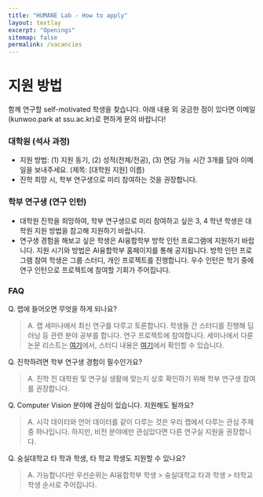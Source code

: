 ```yaml
---
title: "HUMANE Lab - How to apply"
layout: textlay
excerpt: "Openings"
sitemap: false
permalink: /vacancies
---
```


# 지원 방법

함께 연구할 self-motivated 학생을 찾습니다. 아래 내용 외 궁금한 점이 있다면 이메일(kunwoo.park at ssu.ac.kr)로 편하게 문의 바랍니다!

### 대학원 (석사 과정)

- 지원 방법: (1) 지원 동기, (2) 성적(전체/전공), (3) 면담 가능 시간 3개를 담아 이메일을 보내주세요. (제목: \[대학원 지원\] 이름)
- 진학 희망 시, 학부 연구생으로 미리 참여하는 것을 권장합니다.

### 학부 연구생 (연구 인턴)

- 대학원 진학을 희망하여, 학부 연구생으로 미리 참여하고 싶은 3, 4 학년 학생은 대학원 지원 방법을 참고해 지원하기 바랍니다.
- 연구생 경험을 해보고 싶은 학생은 AI융합학부 방학 인턴 프로그램에 지원하기 바랍니다. 지원 시기와 방법은 AI융합학부 홈페이지를 통해 공지됩니다. 방학 인턴 프로그램 참여 학생은 그룹 스터디, 개인 프로젝트를 진행합니다. 우수 인턴은 학기 중에 연구 인턴으로 프로젝트에 참여할 기회가 주어집니다.

### FAQ

Q. 랩에 들어오면 무엇을 하게 되나요?
> A. 랩 세미나에서 최신 연구를 다루고 토론합니다. 학생들 간 스터디를 진행해 딥러닝 등 관련 분야 공부를 합니다. 연구 프로젝트에 참여합니다. 세미나에서 다룬 논문 리스트는 [여기](https://github.com/ssu-humane/Seminar)에서, 스터디 내용은 [여기](https://github.com/ssu-humane/Study)에서 확인할 수 있습니다. 

Q. 진학하려면 학부 연구생 경험이 필수인가요? 
> A. 진학 전 대학원 및 연구실 생활에 맞는지 상호 확인하기 위해 학부 연구생 참여를 권장합니다.

Q. Computer Vision 분야에 관심이 있습니다. 지원해도 될까요?
> A. 시각 데이터와 언어 데이터를 같이 다루는 것은 우리 랩에서 다루는 관심 주제 중 하나입니다. 하지만, 비전 분야에만 관심있다면 다른 연구실 지원을 권장합니다.

Q. 숭실대학교 타 학과 학생, 타 학교 학생도 지원할 수 있나요?
> A. 가능합니다만 우선순위는 AI융합학부 학생 > 숭실대학교 타과 학생 > 타학교 학생 순서로 주어집니다.

